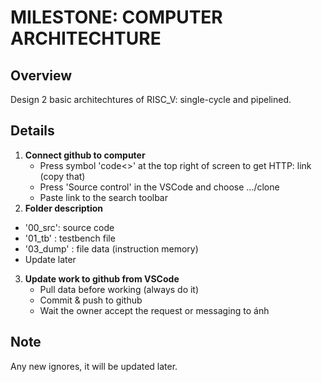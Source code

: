 # MILESTONE: COMPUTER ARCHITECHTURE

## Overview

Design 2 basic architechtures of RISC_V: single-cycle and pipelined. 

## Details

1. **Connect github to computer**
   - Press symbol 'code<>' at the top right of screen to get HTTP: link (copy that)
   - Press 'Source control' in the VSCode and choose .../clone
   - Paste link to the search toolbar
2.  **Folder description**
   - '00_src': source code
   - '01_tb' : testbench file
   - '03_dump' : file data (instruction memory)   
   - Update later
3. **Update work to github from VSCode**
   - Pull data before working (always do it)
   - Commit & push to github
   - Wait the owner accept the request or messaging to ánh

## Note
  Any new ignores, it will be updated later.
      

